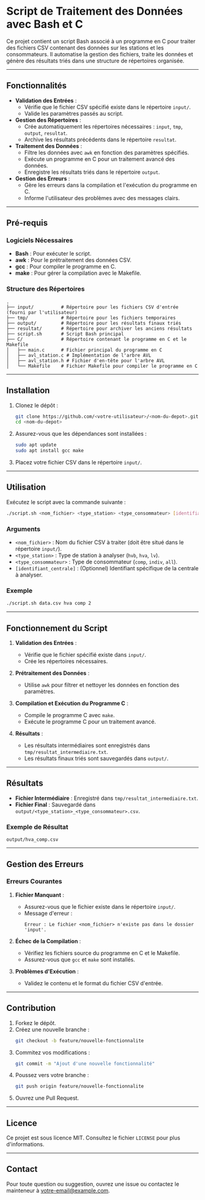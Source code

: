 # Script de Traitement des Données avec Bash et C

Ce projet contient un script Bash associé à un programme en C pour traiter des fichiers CSV contenant des données sur les stations et les consommateurs. Il automatise la gestion des fichiers, traite les données et génère des résultats triés dans une structure de répertoires organisée.

---

## Fonctionnalités

- **Validation des Entrées** :
  - Vérifie que le fichier CSV spécifié existe dans le répertoire `input/`.
  - Valide les paramètres passés au script.
- **Gestion des Répertoires** :
  - Crée automatiquement les répertoires nécessaires : `input`, `tmp`, `output`, `resultat`.
  - Archive les résultats précédents dans le répertoire `resultat`.
- **Traitement des Données** :
  - Filtre les données avec `awk` en fonction des paramètres spécifiés.
  - Exécute un programme en C pour un traitement avancé des données.
  - Enregistre les résultats triés dans le répertoire `output`.
- **Gestion des Erreurs** :
  - Gère les erreurs dans la compilation et l'exécution du programme en C.
  - Informe l'utilisateur des problèmes avec des messages clairs.

---

## Pré-requis

### Logiciels Nécessaires

- **Bash** : Pour exécuter le script.
- **awk** : Pour le prétraitement des données CSV.
- **gcc** : Pour compiler le programme en C.
- **make** : Pour gérer la compilation avec le Makefile.

### Structure des Répertoires

```
.
├── input/          # Répertoire pour les fichiers CSV d'entrée (fourni par l'utilisateur)
├── tmp/            # Répertoire pour les fichiers temporaires
├── output/         # Répertoire pour les résultats finaux triés
├── resultat/       # Répertoire pour archiver les anciens résultats
├── script.sh       # Script Bash principal
├── C/              # Répertoire contenant le programme en C et le Makefile
│   ├── main.c      # Fichier principal du programme en C
│   ├── avl_station.c # Implémentation de l'arbre AVL
│   ├── avl_station.h # Fichier d'en-tête pour l'arbre AVL
│   └── Makefile    # Fichier Makefile pour compiler le programme en C
```

---

## Installation

1. Clonez le dépôt :
   ```bash
   git clone https://github.com/<votre-utilisateur>/<nom-du-depot>.git
   cd <nom-du-depot>
   ```

2. Assurez-vous que les dépendances sont installées :
   ```bash
   sudo apt update
   sudo apt install gcc make
   ```

3. Placez votre fichier CSV dans le répertoire `input/`.

---

## Utilisation

Exécutez le script avec la commande suivante :
```bash
./script.sh <nom_fichier> <type_station> <type_consommateur> [identifiant_centrale]
```

### Arguments
- `<nom_fichier>` : Nom du fichier CSV à traiter (doit être situé dans le répertoire `input/`).
- `<type_station>` : Type de station à analyser (`hvb`, `hva`, `lv`).
- `<type_consommateur>` : Type de consommateur (`comp`, `indiv`, `all`).
- `[identifiant_centrale]` : (Optionnel) Identifiant spécifique de la centrale à analyser.

### Exemple
```bash
./script.sh data.csv hva comp 2
```

---

## Fonctionnement du Script

1. **Validation des Entrées** :
   - Vérifie que le fichier spécifié existe dans `input/`.
   - Crée les répertoires nécessaires.

2. **Prétraitement des Données** :
   - Utilise `awk` pour filtrer et nettoyer les données en fonction des paramètres.

3. **Compilation et Exécution du Programme C** :
   - Compile le programme C avec `make`.
   - Exécute le programme C pour un traitement avancé.

4. **Résultats** :
   - Les résultats intermédiaires sont enregistrés dans `tmp/resultat_intermediaire.txt`.
   - Les résultats finaux triés sont sauvegardés dans `output/`.

---

## Résultats

- **Fichier Intermédiaire** : Enregistré dans `tmp/resultat_intermediaire.txt`.
- **Fichier Final** : Sauvegardé dans `output/<type_station>_<type_consommateur>.csv`.

### Exemple de Résultat
```
output/hva_comp.csv
```

---

## Gestion des Erreurs

### Erreurs Courantes
1. **Fichier Manquant** :
   - Assurez-vous que le fichier existe dans le répertoire `input/`.
   - Message d'erreur :
     ```
     Erreur : Le fichier <nom_fichier> n'existe pas dans le dossier 'input'.
     ```

2. **Échec de la Compilation** :
   - Vérifiez les fichiers source du programme en C et le Makefile.
   - Assurez-vous que `gcc` et `make` sont installés.

3. **Problèmes d'Exécution** :
   - Validez le contenu et le format du fichier CSV d'entrée.

---

## Contribution

1. Forkez le dépôt.
2. Créez une nouvelle branche :
   ```bash
   git checkout -b feature/nouvelle-fonctionnalite
   ```
3. Commitez vos modifications :
   ```bash
   git commit -m "Ajout d'une nouvelle fonctionnalité"
   ```
4. Poussez vers votre branche :
   ```bash
   git push origin feature/nouvelle-fonctionnalite
   ```
5. Ouvrez une Pull Request.

---

## Licence

Ce projet est sous licence MIT. Consultez le fichier `LICENSE` pour plus d'informations.

---

## Contact

Pour toute question ou suggestion, ouvrez une issue ou contactez le mainteneur à <votre-email@example.com>.
